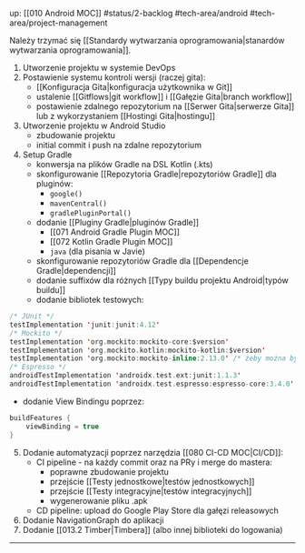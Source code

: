 up: [[010 Android MOC]]
#status/2-backlog
#tech-area/android
#tech-area/project-management

Należy trzymać się [[Standardy wytwarzania oprogramowania|stanardów wytwarzania oprogramowania]].

1) Utworzenie projektu w systemie DevOps
2) Postawienie systemu kontroli wersji (raczej gita): 
	- [[Konfiguracja Gita|konfiguracja użytkownika w Git]]
	- ustalenie [[Gitflows|git workflow]] i [[Gałęzie Gita|branch workflow]]
	- postawienie zdalnego repozytorium na [[Serwer Gita|serwerze Gita]] lub z wykorzystaniem [[Hostingi Gita|hostingu]]
3) Utworzenie projektu w Android Studio
	- zbudowanie projektu
	- initial commit i push na zdalne repozytorium
4) Setup Gradle
	- konwersja na plików Gradle na DSL Kotlin (.kts)
	- skonfigurowanie [[Repozytoria Gradle|repozytoriów Gradle]] dla pluginów:
		- `google()`
		- `mavenCentral()`
		- `gradlePluginPortal()`
	- dodanie [[Pluginy Gradle|pluginów Gradle]]
		- [[071 Android Gradle Plugin MOC]]
		- [[072 Kotlin Gradle Plugin MOC]]
		- `java` (dla pisania w Javie)
	- skonfigurowanie repozytoriów Gradle dla [[Dependencje Gradle|dependencji]]
	- dodanie suffixów dla różnych [[Typy buildu projektu Android|typów buildu]]
	- dodanie bibliotek testowych:

```kotlin
/* JUnit */
testImplementation 'junit:junit:4.12' 
/* Mockito */
testImplementation 'org.mockito:mockito-core:$version'
testImplementation 'org.mockito.kotlin:mockito-kotlin:$version'
testImplementation 'org.mockito:mockito-inline:2.13.0' /* żeby można było mockować finalne klasy i metody */
/* Espresso */
androidTestImplementation 'androidx.test.ext:junit:1.1.3'  
androidTestImplementation 'androidx.test.espresso:espresso-core:3.4.0'
```

 - dodanie View Bindingu poprzez:

```kotlin
buildFeatures {  
	viewBinding = true  
}  
```


5) Dodanie automatyzacji poprzez narzędzia [[080 CI-CD MOC|CI/CD]]:
	- CI pipeline - na każdy commit oraz na PRy i merge do mastera:
		- poprawne zbudowanie projektu
		- przejście [[Testy jednostkowe|testów jednostkowych]]
		- przejście [[Testy integracyjne|testów integracyjnych]]
		- wygenerowanie pliku .apk
	- CD pipeline: upload do Google Play Store dla gałęzi releasowych
6) Dodanie NavigationGraph do aplikacji
7) Dodanie [[013.2 Timber|Timbera]] (albo innej biblioteki do logowania)

---
